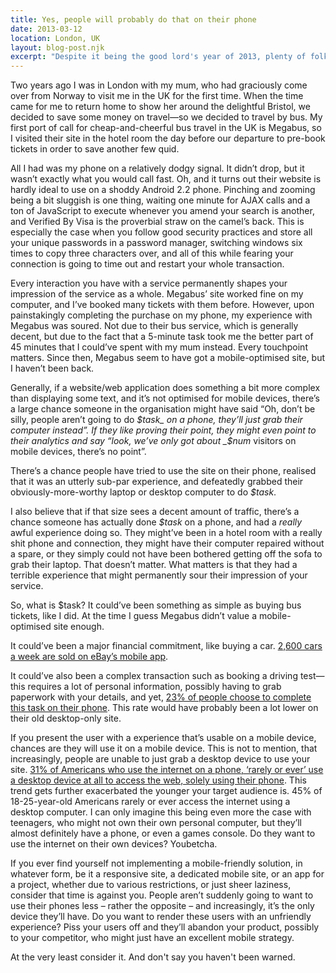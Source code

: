 ```yaml
---
title: Yes, people will probably do that on their phone
date: 2013-03-12
location: London, UK
layout: blog-post.njk
excerpt: "Despite it being the good lord's year of 2013, plenty of folks believe in the myth of mobile context. People will do everything on their phones."
---
```



Two years ago I was in London with my mum, who had graciously come over from Norway to visit me in the UK for the first time. When the time came for me to return home to show her around the delightful Bristol, we decided to save some money on travel—so we decided to travel by bus. My first port of call for cheap-and-cheerful bus travel in the UK is Megabus, so I visited their site in the hotel room the day before our departure to pre-book tickets in order to save another few quid.

All I had was my phone on a relatively dodgy signal. It didn’t drop, but it wasn’t exactly what you would call fast. Oh, and it turns out their website is hardly ideal to use on a shoddy Android 2.2 phone. Pinching and zooming being a bit sluggish is one thing, waiting one minute for AJAX calls and a ton of JavaScript to execute whenever you amend your search is another, and Verified By Visa is the proverbial straw on the camel’s back. This is especially the case when you follow good security practices and store all your unique passwords in a password manager, switching windows six times to copy three characters over, and all of this while fearing your connection is going to time out and restart your whole transaction.

Every interaction you have with a service permanently shapes your impression of the service as a whole. Megabus’ site worked fine on my computer, and I’ve booked many tickets with them before. However, upon painstakingly completing the purchase on my phone, my experience with Megabus was soured. Not due to their bus service, which is generally decent, but due to the fact that a 5-minute task took me the better part of 45 minutes that I could’ve spent with my mum instead. Every touchpoint matters. Since then, Megabus seem to have got a mobile-optimised site, but I haven’t been back.

Generally, if a website/web application does something a bit more complex than displaying some text, and it’s not optimised for mobile devices, there’s a large chance someone in the organisation might have said “Oh, don’t be silly, people aren’t going to do _$task_ on a phone, they’ll just grab their computer instead”. If they like proving their point, they might even point to their analytics and say “look, we’ve only got about _$num_ visitors on mobile devices, there’s no point”.

There’s a chance people have tried to use the site on their phone, realised that it was an utterly sub-par experience, and defeatedly grabbed their obviously-more-worthy laptop or desktop computer to do _$task_.

I also believe that if that size sees a decent amount of traffic, there’s a chance someone has actually done _$task_ on a phone, and had a *really* awful experience doing so. They might’ve been in a hotel room with a really shit phone and connection, they might have their computer repaired without a spare, or they simply could not have been bothered getting off the sofa to grab their laptop. That doesn’t matter. What matters is that they had a terrible experience that might permanently sour their impression of your service.

So, what is $task? It could’ve been something as simple as buying bus tickets, like I did. At the time I guess Megabus didn’t value a mobile-optimised site enough.

It could’ve been a major financial commitment, like buying a car. [2,600 cars a week are sold on eBay’s mobile app](http://www.uie.com/brainsparks/2012/03/09/luke-wroblewski-examining-mobile-user-input).

It could’ve also been a complex transaction such as booking a driving test—this requires a lot of personal information, possibly having to grab paperwork with your details, and yet, [23% of people choose to complete this task on their phone](http://digital.cabinetoffice.gov.uk/2013/03/12/were-not-appy-not-appy-at-all). This rate would have probably been a lot lower on their old desktop-only site.

If you present the user with a experience that’s usable on a mobile device, chances are they will use it on a mobile device. This is not to mention, that increasingly, people are unable to just grab a desktop device to use your site. [31% of Americans who use the internet on a phone, ‘rarely or ever’ use a desktop device at all to access the web, solely using their phone](http://www.pewinternet.org/Reports/2012/Cell-Internet-Use-2012.aspx"). This trend gets further exacerbated the younger your target audience is. 45% of 18-25-year-old Americans rarely or ever access the internet using a desktop computer. I can only imagine this being even more the case with teenagers, who might not own their own personal computer, but they’ll almost definitely have a phone, or even a games console. Do they want to use the internet on their own devices? Youbetcha.

If you ever find yourself not implementing a mobile-friendly solution, in whatever form, be it a responsive site, a dedicated mobile site, or an app for a project, whether due to various restrictions, or just sheer laziness, consider that time is against you. People aren’t suddenly going to want to use their phones less – rather the opposite – and increasingly, it’s the only device they’ll have. Do you want to render these users with an unfriendly experience? Piss your users off and they’ll abandon your product, possibly to your competitor, who might just have an excellent mobile strategy.

At the very least consider it. And don't say you haven't been warned.

